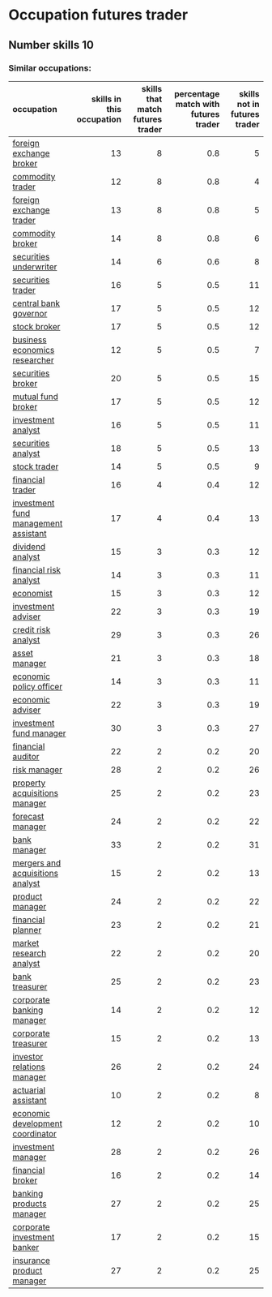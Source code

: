 # Occupation futures trader
## Number skills 10
### Similar occupations:
| occupation                                                                      |   skills in this occupation |   skills that match futures trader |   percentage match with futures trader |   skills not in futures trader |
|:--------------------------------------------------------------------------------|----------------------------:|-----------------------------------:|---------------------------------------:|-------------------------------:|
| [foreign exchange broker](foreign_exchange_broker.md)                           |                          13 |                                  8 |                                    0.8 |                              5 |
| [commodity trader](commodity_trader.md)                                         |                          12 |                                  8 |                                    0.8 |                              4 |
| [foreign exchange trader](foreign_exchange_trader.md)                           |                          13 |                                  8 |                                    0.8 |                              5 |
| [commodity broker](commodity_broker.md)                                         |                          14 |                                  8 |                                    0.8 |                              6 |
| [securities underwriter](securities_underwriter.md)                             |                          14 |                                  6 |                                    0.6 |                              8 |
| [securities trader](securities_trader.md)                                       |                          16 |                                  5 |                                    0.5 |                             11 |
| [central bank governor](central_bank_governor.md)                               |                          17 |                                  5 |                                    0.5 |                             12 |
| [stock broker](stock_broker.md)                                                 |                          17 |                                  5 |                                    0.5 |                             12 |
| [business economics researcher](business_economics_researcher.md)               |                          12 |                                  5 |                                    0.5 |                              7 |
| [securities broker](securities_broker.md)                                       |                          20 |                                  5 |                                    0.5 |                             15 |
| [mutual fund broker](mutual_fund_broker.md)                                     |                          17 |                                  5 |                                    0.5 |                             12 |
| [investment analyst](investment_analyst.md)                                     |                          16 |                                  5 |                                    0.5 |                             11 |
| [securities analyst](securities_analyst.md)                                     |                          18 |                                  5 |                                    0.5 |                             13 |
| [stock trader](stock_trader.md)                                                 |                          14 |                                  5 |                                    0.5 |                              9 |
| [financial trader](financial_trader.md)                                         |                          16 |                                  4 |                                    0.4 |                             12 |
| [investment fund management assistant](investment_fund_management_assistant.md) |                          17 |                                  4 |                                    0.4 |                             13 |
| [dividend analyst](dividend_analyst.md)                                         |                          15 |                                  3 |                                    0.3 |                             12 |
| [financial risk analyst](financial_risk_analyst.md)                             |                          14 |                                  3 |                                    0.3 |                             11 |
| [economist](economist.md)                                                       |                          15 |                                  3 |                                    0.3 |                             12 |
| [investment adviser](investment_adviser.md)                                     |                          22 |                                  3 |                                    0.3 |                             19 |
| [credit risk analyst](credit_risk_analyst.md)                                   |                          29 |                                  3 |                                    0.3 |                             26 |
| [asset manager](asset_manager.md)                                               |                          21 |                                  3 |                                    0.3 |                             18 |
| [economic policy officer](economic_policy_officer.md)                           |                          14 |                                  3 |                                    0.3 |                             11 |
| [economic adviser](economic_adviser.md)                                         |                          22 |                                  3 |                                    0.3 |                             19 |
| [investment fund manager](investment_fund_manager.md)                           |                          30 |                                  3 |                                    0.3 |                             27 |
| [financial auditor](financial_auditor.md)                                       |                          22 |                                  2 |                                    0.2 |                             20 |
| [risk manager](risk_manager.md)                                                 |                          28 |                                  2 |                                    0.2 |                             26 |
| [property acquisitions manager](property_acquisitions_manager.md)               |                          25 |                                  2 |                                    0.2 |                             23 |
| [forecast manager](forecast_manager.md)                                         |                          24 |                                  2 |                                    0.2 |                             22 |
| [bank manager](bank_manager.md)                                                 |                          33 |                                  2 |                                    0.2 |                             31 |
| [mergers and acquisitions analyst](mergers_and_acquisitions_analyst.md)         |                          15 |                                  2 |                                    0.2 |                             13 |
| [product manager](product_manager.md)                                           |                          24 |                                  2 |                                    0.2 |                             22 |
| [financial planner](financial_planner.md)                                       |                          23 |                                  2 |                                    0.2 |                             21 |
| [market research analyst](market_research_analyst.md)                           |                          22 |                                  2 |                                    0.2 |                             20 |
| [bank treasurer](bank_treasurer.md)                                             |                          25 |                                  2 |                                    0.2 |                             23 |
| [corporate banking manager](corporate_banking_manager.md)                       |                          14 |                                  2 |                                    0.2 |                             12 |
| [corporate treasurer](corporate_treasurer.md)                                   |                          15 |                                  2 |                                    0.2 |                             13 |
| [investor relations manager](investor_relations_manager.md)                     |                          26 |                                  2 |                                    0.2 |                             24 |
| [actuarial assistant](actuarial_assistant.md)                                   |                          10 |                                  2 |                                    0.2 |                              8 |
| [economic development coordinator](economic_development_coordinator.md)         |                          12 |                                  2 |                                    0.2 |                             10 |
| [investment manager](investment_manager.md)                                     |                          28 |                                  2 |                                    0.2 |                             26 |
| [financial broker](financial_broker.md)                                         |                          16 |                                  2 |                                    0.2 |                             14 |
| [banking products manager](banking_products_manager.md)                         |                          27 |                                  2 |                                    0.2 |                             25 |
| [corporate investment banker](corporate_investment_banker.md)                   |                          17 |                                  2 |                                    0.2 |                             15 |
| [insurance product manager](insurance_product_manager.md)                       |                          27 |                                  2 |                                    0.2 |                             25 |
